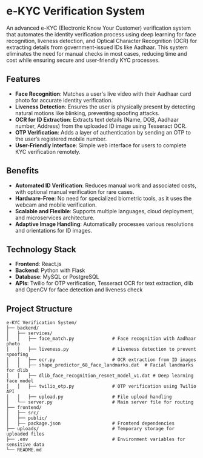# e-KYC Verification System

An advanced e-KYC (Electronic Know Your Customer) verification system that automates the identity verification process using deep learning for face recognition, liveness detection, and Optical Character Recognition (OCR) for extracting details from government-issued IDs like Aadhaar. This system eliminates the need for manual checks in most cases, reducing time and cost while ensuring secure and user-friendly KYC processes.

## Features

- **Face Recognition**: Matches a user's live video with their Aadhaar card photo for accurate identity verification.
- **Liveness Detection**: Ensures the user is physically present by detecting natural motions like blinking, preventing spoofing attacks.
- **OCR for ID Extraction**: Extracts text details (Name, DOB, Aadhaar number, Address) from the uploaded ID image using Tesseract OCR.
- **OTP Verification**: Adds a layer of authentication by sending an OTP to the user’s registered mobile number.
- **User-Friendly Interface**: Simple web interface for users to complete KYC verification remotely.

## Benefits

- **Automated ID Verification**: Reduces manual work and associated costs, with optional manual verification for rare cases.
- **Hardware-Free**: No need for specialized biometric tools, as it uses the webcam and mobile verification.
- **Scalable and Flexible**: Supports multiple languages, cloud deployment, and microservices architecture.
- **Adaptive Image Handling**: Automatically processes various resolutions and orientations for ID images.

## Technology Stack

- **Frontend**: React.js
- **Backend**: Python with Flask
- **Database**: MySQL or PostgreSQL
- **APIs**: Twilio for OTP verification, Tesseract OCR for text extraction, dlib and OpenCV for face detection and liveness check

## Project Structure

```plaintext
e-KYC Verification System/
├── backend/
│   ├── services/
│   │   ├── face_match.py              # Face recognition with Aadhaar photo
│   │   ├── liveness.py                # Liveness detection to prevent spoofing
│   │   ├── ocr.py                     # OCR extraction from ID images
│   │   ├── shape_predictor_68_face_landmarks.dat  # Facial landmarks for dlib
│   │   ├── dlib_face_recognition_resnet_model_v1.dat # Deep learning face model
│   │   ├── twilio_otp.py              # OTP verification using Twilio API
│   │   ├── upload.py                  # File upload handling
│   └── server.py                      # Main server file for routing
├── frontend/
│   ├── src/
│   ├── public/
│   ├── package.json                   # Frontend dependencies
├── uploads/                           # Temporary storage for uploaded files
├── .env                               # Environment variables for sensitive data
└── README.md

